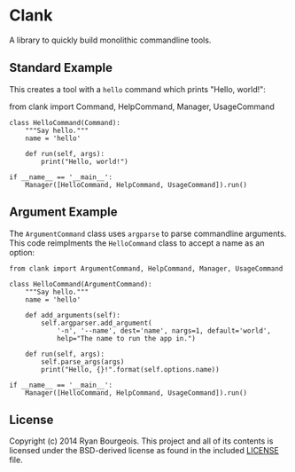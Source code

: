 Clank
=====
A library to quickly build monolithic commandline tools.

Standard Example
----------------
This creates a tool with a `hello` command which prints "Hello, world!":

from clank import Command, HelpCommand, Manager, UsageCommand

    class HelloCommand(Command):
        """Say hello."""
        name = 'hello'

        def run(self, args):
            print("Hello, world!")

    if __name__ == '__main__':
        Manager([HelloCommand, HelpCommand, UsageCommand]).run()

Argument Example
----------------
The `ArgumentCommand` class uses `argparse` to parse commandline arguments.
This code reimplments the `HelloCommand` class to accept a name as an option:

    from clank import ArgumentCommand, HelpCommand, Manager, UsageCommand

    class HelloCommand(ArgumentCommand):
        """Say hello."""
        name = 'hello'

        def add_arguments(self):
            self.argparser.add_argument(
                '-n', '--name', dest='name', nargs=1, default='world',
                help="The name to run the app in.")

        def run(self, args):
            self.parse_args(args)
            print("Hello, {}!".format(self.options.name))

    if __name__ == '__main__':
        Manager([HelloCommand, HelpCommand, UsageCommand]).run()

License
-------
Copyright (c) 2014 Ryan Bourgeois. This project and all of its contents is
licensed under the BSD-derived license as found in the included [LICENSE][1]
file.

[1]: https://github.com/BlueDragonX/clank/blob/master/LICENSE "LICENSE"
